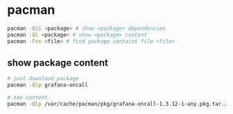 # pacman

```bash
pacman -Qii <package> # show <package> dependencies
pacman -Ql <package> # show <package> content
pacman -Fos <file> # find package contains file <file>
```

## show package content
```bash
# just download package
pacman -Qlp grafana-oncall

# see content
pacman -Qlp /var/cache/pacman/pkg/grafana-oncall-1.3.12-1-any.pkg.tar.zst
```

